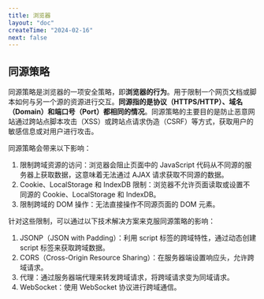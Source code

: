 ```yaml
---
title: 浏览器
layout: "doc"
createTime: "2024-02-16"
next: false
---
```


## 同源策略

同源策略是浏览器的一项安全策略，即**浏览器的行为**。用于限制一个网页文档或脚本如何与另一个源的资源进行交互。**同源指的是协议（HTTPS/HTTP）、域名（Domain）和端口号（Port）都相同的情况**。同源策略的主要目的是防止恶意网站通过跨站点脚本攻击（XSS）或跨站点请求伪造（CSRF）等方式，获取用户的敏感信息或对用户进行攻击。

同源策略会带来以下影响：

1. 限制跨域资源的访问：浏览器会阻止页面中的 JavaScript 代码从不同源的服务器上获取数据，这意味着无法通过 AJAX 请求获取不同源的数据。
2. Cookie、LocalStorage 和 IndexDB 限制：浏览器不允许页面读取或设置不同源的 Cookie、LocalStorage 和 IndexDB。
3. 限制跨域的 DOM 操作：无法直接操作不同源页面的 DOM 元素。

针对这些限制，可以通过以下技术解决方案来克服同源策略的影响：

1. JSONP（JSON with Padding）：利用 script 标签的跨域特性，通过动态创建 script 标签来获取跨域数据。
2. CORS（Cross-Origin Resource Sharing）：在服务器端设置响应头，允许跨域请求。
3. 代理：通过服务器端代理来转发跨域请求，将跨域请求变为同域请求。
4. WebSocket：使用 WebSocket 协议进行跨域通信。
